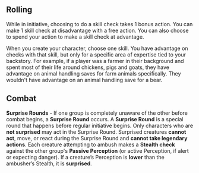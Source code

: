 ## **Rolling**
While in initiative, choosing to do a skill check takes 1 bonus action. You can make 1 skill check at disadvantage with a free action. You can also choose to spend your action to make a skill check at advantage.

When you create your character, choose one skill. You have advantage on checks with that skill, but only for a specific area of expertise tied to your backstory. For example, if a player was a farmer in their background and spent most of their life around chickens, pigs and goats, they have advantage on animal handling saves for farm animals specifically. They wouldn't have advantage on an animal handling save for a bear. 

## **Combat**
**Surprise Rounds** - If one group is completely unaware of the other before combat begins, a **Surprise Round** occurs. A **Surprise Round** is a special round that happens before regular initiative begins. Only characters who are **not surprised** may act in the Surprise Round. Surprised creatures **cannot act**, move, or react during the Surprise Round and **cannot take legendary actions**. Each creature attempting to ambush makes a **Stealth check** against the other group's **Passive Perception** (or active Perception, if alert or expecting danger). If a creature’s Perception is **lower** than the ambusher’s Stealth, it is **surprised**.